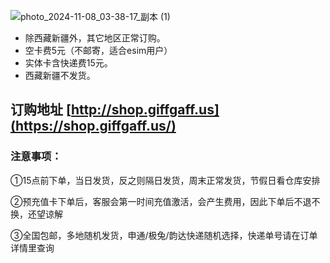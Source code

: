 ![photo_2024-11-08_03-38-17_副本 (1)](https://img.freesim.cc/ggimg/buy.jpg)

- 除西藏新疆外，其它地区正常订购。
- 空卡费5元（不邮寄，适合esim用户）
- 实体卡含快递费15元。
- 西藏新疆不发货。
## 订购地址 [http://shop.giffgaff.us](https://shop.giffgaff.us/)
### 注意事项：

①15点前下单，当日发货，反之则隔日发货，周末正常发货，节假日看仓库安排

②预充值卡下单后，客服会第一时间充值激活，会产生费用，因此下单后不退不换，还望谅解

③全国包邮，多地随机发货，申通/极兔/韵达快递随机选择，快递单号请在订单详情里查询